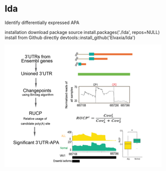# Ida
Identify differentially expressed APA

installation
download package source
install.packages('./Ida', repos=NULL)
install from Github directly
devtools::install_github('Elvaxia/Ida')

![1](./example/CP_APA-01.png)
